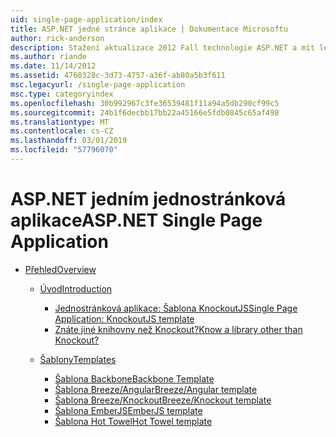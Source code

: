 ```yaml
---
uid: single-page-application/index
title: ASP.NET jedné stránce aplikace | Dokumentace Microsoftu
author: rick-anderson
description: Stažení aktualizace 2012 Fall technologie ASP.NET a mít lepší začátku do konce pro vytváření aplikací s významnou interakce na straně klienta pomocí jazyka JavaScript...
ms.author: riande
ms.date: 11/14/2012
ms.assetid: 4760328c-3d73-4757-a36f-ab80a5b3f611
msc.legacyurl: /single-page-application
msc.type: categoryindex
ms.openlocfilehash: 30b992967c3fe36539481f11a94a5db290cf99c5
ms.sourcegitcommit: 24b1f6decbb17bb22a45166e5fdb0845c65af498
ms.translationtype: MT
ms.contentlocale: cs-CZ
ms.lasthandoff: 03/01/2019
ms.locfileid: "57796070"
---
```

<a name="aspnet-single-page-application"></a><span data-ttu-id="968f0-103">ASP.NET jedním jednostránková aplikace</span><span class="sxs-lookup"><span data-stu-id="968f0-103">ASP.NET Single Page Application</span></span>
====================
- [<span data-ttu-id="968f0-104">Přehled</span><span class="sxs-lookup"><span data-stu-id="968f0-104">Overview</span></span>](overview/index.md)

    - [<span data-ttu-id="968f0-105">Úvod</span><span class="sxs-lookup"><span data-stu-id="968f0-105">Introduction</span></span>](overview/introduction/index.md)

        - [<span data-ttu-id="968f0-106">Jednostránková aplikace: Šablona KnockoutJS</span><span class="sxs-lookup"><span data-stu-id="968f0-106">Single Page Application: KnockoutJS template</span></span>](overview/introduction/knockoutjs-template.md)
        - [<span data-ttu-id="968f0-107">Znáte jiné knihovny než Knockout?</span><span class="sxs-lookup"><span data-stu-id="968f0-107">Know a library other than Knockout?</span></span>](overview/introduction/other-libraries.md)
    - [<span data-ttu-id="968f0-108">Šablony</span><span class="sxs-lookup"><span data-stu-id="968f0-108">Templates</span></span>](overview/templates/index.md)

        - [<span data-ttu-id="968f0-109">Šablona Backbone</span><span class="sxs-lookup"><span data-stu-id="968f0-109">Backbone Template</span></span>](overview/templates/backbonejs-template.md)
        - [<span data-ttu-id="968f0-110">Šablona Breeze/Angular</span><span class="sxs-lookup"><span data-stu-id="968f0-110">Breeze/Angular template</span></span>](overview/templates/breezeangular-template.md)
        - [<span data-ttu-id="968f0-111">Šablona Breeze/Knockout</span><span class="sxs-lookup"><span data-stu-id="968f0-111">Breeze/Knockout template</span></span>](overview/templates/breezeknockout-template.md)
        - [<span data-ttu-id="968f0-112">Šablona EmberJS</span><span class="sxs-lookup"><span data-stu-id="968f0-112">EmberJS template</span></span>](overview/templates/emberjs-template.md)
        - [<span data-ttu-id="968f0-113">Šablona Hot Towel</span><span class="sxs-lookup"><span data-stu-id="968f0-113">Hot Towel template</span></span>](overview/templates/hottowel-template.md)
